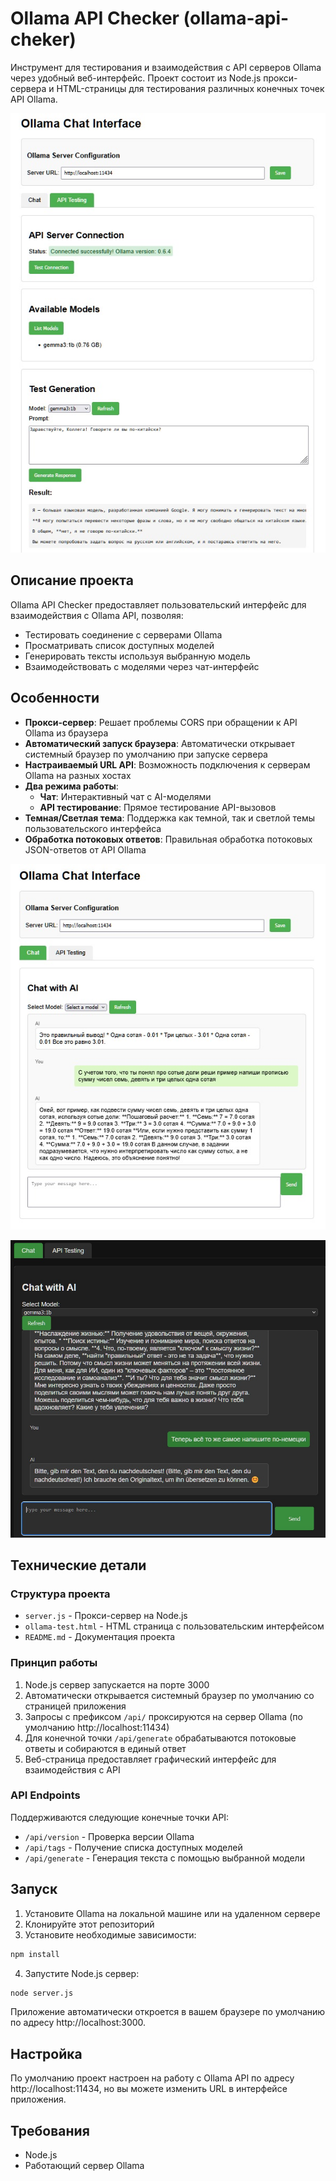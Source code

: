 # Ollama API Checker (ollama-api-cheker)

Инструмент для тестирования и взаимодействия с API серверов Ollama через удобный веб-интерфейс. Проект состоит из Node.js прокси-сервера и HTML-страницы для тестирования различных конечных точек API Ollama.

![Интерфейс Ollama API Checker](pic01.jpg)

## Описание проекта

Ollama API Checker предоставляет пользовательский интерфейс для взаимодействия с Ollama API, позволяя:

- Тестировать соединение с серверами Ollama
- Просматривать список доступных моделей
- Генерировать тексты используя выбранную модель
- Взаимодействовать с моделями через чат-интерфейс

## Особенности

- **Прокси-сервер**: Решает проблемы CORS при обращении к API Ollama из браузера
- **Автоматический запуск браузера**: Автоматически открывает системный браузер по умолчанию при запуске сервера
- **Настраиваемый URL API**: Возможность подключения к серверам Ollama на разных хостах
- **Два режима работы**:
  - **Чат**: Интерактивный чат с AI-моделями
  - **API тестирование**: Прямое тестирование API-вызовов
- **Темная/Светлая тема**: Поддержка как темной, так и светлой темы пользовательского интерфейса
- **Обработка потоковых ответов**: Правильная обработка потоковых JSON-ответов от API Ollama

![Демонстрация чат-интерфейса с моделью](pic02.jpg)

![Интерфейс с темной темой](pic03.jpg)

## Технические детали

### Структура проекта

- `server.js` - Прокси-сервер на Node.js
- `ollama-test.html` - HTML страница с пользовательским интерфейсом
- `README.md` - Документация проекта

### Принцип работы

1. Node.js сервер запускается на порте 3000
2. Автоматически открывается системный браузер по умолчанию со страницей приложения
3. Запросы с префиксом `/api/` проксируются на сервер Ollama (по умолчанию http://localhost:11434)
4. Для конечной точки `/api/generate` обрабатываются потоковые ответы и собираются в единый ответ
5. Веб-страница предоставляет графический интерфейс для взаимодействия с API

### API Endpoints

Поддерживаются следующие конечные точки API:
- `/api/version` - Проверка версии Ollama
- `/api/tags` - Получение списка доступных моделей
- `/api/generate` - Генерация текста с помощью выбранной модели

## Запуск

1. Установите Ollama на локальной машине или на удаленном сервере
2. Клонируйте этот репозиторий
3. Установите необходимые зависимости:
```bash
npm install
```
4. Запустите Node.js сервер:
```bash
node server.js
```

Приложение автоматически откроется в вашем браузере по умолчанию по адресу http://localhost:3000.

## Настройка

По умолчанию проект настроен на работу с Ollama API по адресу http://localhost:11434, но вы можете изменить URL в интерфейсе приложения.

## Требования

- Node.js
- Работающий сервер Ollama
